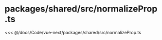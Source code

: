 # packages/shared/src/normalizeProp.ts

<<< @/docs/Code/vue-next/packages/shared/src/normalizeProp.ts
